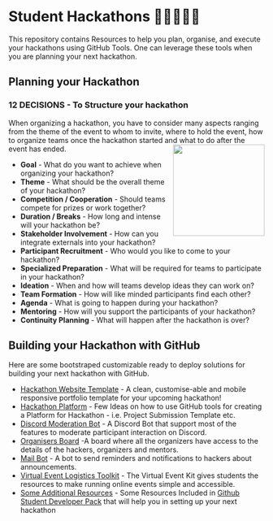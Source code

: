 # Student Hackathons 👨‍💻👩‍💻🏅

This repository contains Resources to help you plan, organise, and execute your hackathons using GitHub Tools. One can leverage these tools when you are planning your next hackathon.

## Planning your Hackathon 
### 12 DECISIONS - To Structure your hackathon

When organizing a hackathon, you have to consider many aspects ranging from the theme of the event to whom to invite, where to hold the event, how to organize teams once the hackathon started and what to do after the event has ended.
<img align="right" height="180" src="https://github.com/github/hackathons/blob/main/.github/images/Agenda.png">

- **Goal** - What do you want to achieve when organizing your hackathon?
- **Theme** - What should be the overall theme of your hackathon?
- **Competition / Cooperation** - Should teams compete for prizes or work together?
- **Duration / Breaks** - How long and intense will your hackathon be?
- **Stakeholder Involvement** - How can you integrate externals into your hackathon?
- **Participant Recruitment** - Who would you like to come to your hackathon?
- **Specialized Preparation** - What will be required for teams to participate in your hackathon?
- **Ideation** - When and how will teams develop ideas they can work on?
- **Team Formation** - How will like minded participants find each other?
- **Agenda** - What is going to happen during your hackathon?
- **Mentoring** - How will you support the participants of your hackathon?
- **Continuity Planning** - What will happen after the hackathon is over?
##


## Building your Hackathon with GitHub
Here are some bootstraped customizable ready to deploy solutions for building your next hackathon with GitHub.
- [Hackathon Website Template](https://github.com/Student-Hackathons/landing-page) - A clean, customise-able and mobile responsive portfolio template for your upcoming hackathon!
- [Hackathon Platform](https://github.com/Student-Hackathons/hackathon-platform) - Few Ideas on how to use GitHub tools for creating a Platform for Hackathon - i.e. Project Submission Template etc.
- [Discord Moderation Bot](https://github.com/Student-Hackathons/discord-moderation-bot) - A Discord Bot that support most of the features to moderate participant interaction on Discord.
- [Organisers Board](https://github.com/Student-Hackathons/organizers-board) -A board where all the organizers have access to the details of the hackers, organizers and mentors.
- [Mail Bot](https://github.com/Student-Hackathons/mail-bot) - A bot to send reminders and notifications to hackers about announcements.
- [Virtual Event Logistics Toolkit](https://github.com/Student-Hackathons/virtual-event-logistics-toolkit) - The Virtual Event Kit gives students the resources to make running online events simple and accessible.
- [Some Additional Resources](https://github.com/Student-Hackathons/additional-resources) - Some Resources Included in [Github Student Developer Pack](https://education.github.com/pack/offers) that will help you in setting up your next hackathon
